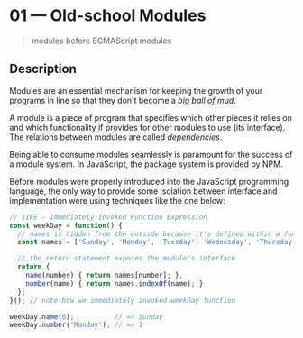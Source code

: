 # 01 &mdash; Old-school Modules
> modules before ECMAScript modules

## Description

Modules are an essential mechanism for keeping the growth of your programs in line so that they don't become a *big ball of mud*.

A module is a piece of program that specifies which other pieces it relies on and which functionality if provides for other modules to use (its interface). The relations between modules are called *dependencies*.

Being able to consume modules seamlessly is paramount for the success of a module system. In JavaScript, the package system is provided by NPM.

Before modules were properly introduced into the JavaScript programming language, the only way to provide some isolation between interface and implementation were using techniques like the one below:

```javascript
// IIFE - Immediately Invoked Function Expression
const weekDay = function() {
  // names is hidden from the outside because it's defined within a function
  const names = ['Sunday', 'Monday', 'Tuesday', 'Wednesday', 'Thursday', 'Friday', 'Saturday'];

  // the return statement exposes the module's interface
  return {
    name(number) { return names[number]; },
    number(name) { return names.indexOf(name); }
  };
}(); // note how we immediately invoked weekDay function

weekDay.name(0);          // => Sunday
weekDay.number('Monday'); // => 1
```